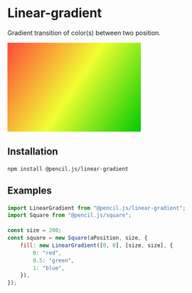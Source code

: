 # Linear-gradient

Gradient transition of color(s) between two position.

![Linear-gradient example](../../media/examples/linear-gradient.png)


## Installation

    npm install @pencil.js/linear-gradient


## Examples

```js
import LinearGradient from "@pencil.js/linear-gradient";
import Square from "@pencil.js/square";

const size = 200;
const square = new Square(aPosition, size, {
    fill: new LinearGradient([0, 0], [size, size], {
        0: "red",
        0.5: "green",
        1: "blue",
    }),
});
```
